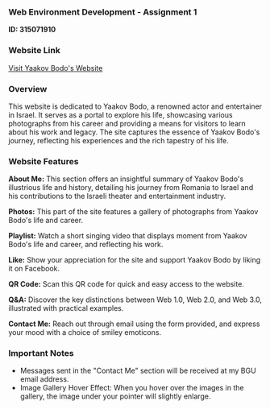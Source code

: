 ### Web Environment Development - Assignment 1

**ID: 315071910**

### Website Link
[Visit Yaakov Bodo's Website](https://wed-2023.github.io/311394365/)


### Overview
This website is dedicated to Yaakov Bodo, a renowned actor and entertainer in Israel. It serves as a portal to explore his life, showcasing various photographs from his career and providing a means for visitors to learn about his work and legacy. The site captures the essence of Yaakov Bodo's journey, reflecting his experiences and the rich tapestry of his life.

### Website Features
**About Me:**
This section offers an insightful summary of Yaakov Bodo's illustrious life and history, detailing his journey from Romania to Israel and his contributions to the Israeli theater and entertainment industry.

**Photos:**
This part of the site features a gallery of photographs from Yaakov Bodo's life and career.

**Playlist:**
Watch a short singing video that displays moment from Yaakov Bodo's life and career, and reflecting his work.

**Like:**
Show your appreciation for the site and support Yaakov Bodo by liking it on Facebook.

**QR Code:**
Scan this QR code for quick and easy access to the website.

**Q&A:**
Discover the key distinctions between Web 1.0, Web 2.0, and Web 3.0, illustrated with practical examples.

**Contact Me:**
Reach out through email using the form provided, and express your mood with a choice of smiley emoticons.

### Important Notes
- Messages sent in the "Contact Me" section will be received at my BGU email address.
- Image Gallery Hover Effect: When you hover over the images in the gallery, the image under your pointer will slightly enlarge.




